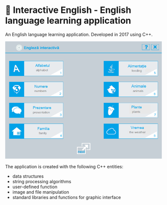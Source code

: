 # 📖 Interactive English - English language learning application

An English language learning application. Developed in 2017 using C++.

![App screenshot](screenshot.png)

The application is created with the following C++ entities:
- data structures 
- string processing algorithms
- user-defined function
- image and file manipulation
- standard libraries and functions for graphic interface

